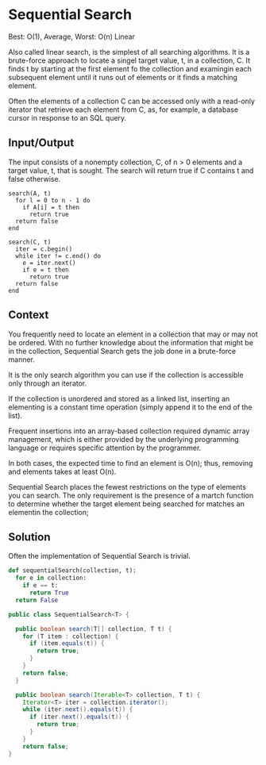 Sequential Search
================================================================================
Best: O(1), Average, Worst: O(n) Linear

Also called linear search, is the simplest of all searching algorithms.
It is a brute-force approach to locate a singel target value, t, in a collection, C.
It finds t by starting at the first element fo the collection and examingin each subsequent element until
it runs out of elements or it finds a matching element.

Often the elements of a collection C can be accessed only with a read-only iterator that retrieve each 
element from C, as, for example, a database cursor in response to an SQL query.

Input/Output
--------------------------------------------------------------------------------
The input consists of a nonempty collection, C, of n > 0 elements and a target value, t, that is sought.
The search will return true if C contains t and false otherwise.

```
search(A, t)
  for l = 0 to n - 1 do
    if A[i] = t then
      return true
  return false
end

search(C, t)
  iter = c.begin()
  while iter != c.end() do
    e = iter.next()
    if e = t then
      return true
  return false
end
```

Context
--------------------------------------------------------------------------------
You frequently need to locate an element in a collection that may or may not be ordered.
With no further knowledge about the information that might be in the collection,
Sequential Search gets the job done in a brute-force manner. 

It is the only search algorithm you can use if the collection is accessible only through an iterator.

If the collection is unordered and stored as a linked list, inserting an elementing is a 
constant time operation (simply append it to the end of the list).

Frequent insertions into an array-based collection required dynamic array management,
which is either provided by the underlying programming language or requires specific attention by the programmer.

In both cases, the expected time to find an element is O(n); thus, removing and elements takes at least O(n).

Sequential Search places the fewest restrictions on the type of elements you can search.
The only requirement is the presence of a martch function to determine whether the target element being searched for matches an elementin the collection;

Solution
--------------------------------------------------------------------------------
Often the implementation of Sequential Search is trivial.

```python
def sequentialSearch(collection, t):
  for e in collection:
    if e == t:
      return True
  return False
```

```java
public class SequentialSearch<T> {

  public boolean search(T[] collection, T t) {
    for (T item : collection) {
      if (item.equals(t)) {
        return true;
      }
    }
    return false;
  }

  public boolean search(Iterable<T> collection, T t) {
    Iterator<T> iter = collection.iterator();
    while (iter.next().equals(t)) {
      if (iter.next().equals(t)) {
        return true;
      }
    }
    return false;
}
```
